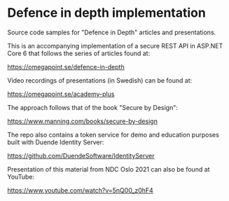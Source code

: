 # Defence in depth implementation

Source code samples for "Defence in Depth" articles and presentations.

This is an accompanying implementation of a secure REST API in ASP.NET Core 6
that follows the series of articles found at:

https://omegapoint.se/defence-in-depth

Video recordings of presentations (in Swedish) can be found at:

https://omegapoint.se/academy-plus

The approach follows that of the book "Secure by Design":

https://www.manning.com/books/secure-by-design

The repo also contains a token service for demo and education purposes built with Duende Identity Server:

https://github.com/DuendeSoftware/IdentityServer

Presentation of this material from NDC Oslo 2021 can also be found at YouTube:

https://www.youtube.com/watch?v=5nQ00_z0hF4
